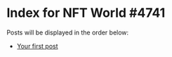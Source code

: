 # Index for NFT World #4741
Posts will be displayed in the order below:

- [Your first post](./001-first.md)

